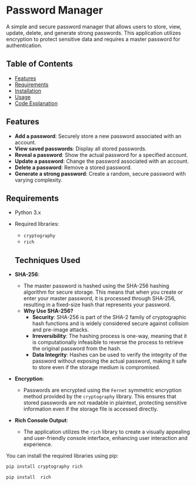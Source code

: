 # Password Manager

A simple and secure password manager that allows users to store, view, update, delete, and generate strong passwords. This application utilizes encryption to protect sensitive data and requires a master password for authentication.

## Table of Contents

- [Features](#features)
- [Requirements](#requirements)
- [Installation](#installation)
- [Usage](#usage)
- [Code Explanation](#code-explanation)


## Features

- **Add a password**: Securely store a new password associated with an account.
- **View saved passwords**: Display all stored passwords.
- **Reveal a password**: Show the actual password for a specified account.
- **Update a password**: Change the password associated with an account.
- **Delete a password**: Remove a stored password.
- **Generate a strong password**: Create a random, secure password with varying complexity.

## Requirements

- Python 3.x
- Required libraries:
  - `cryptography`
  - `rich`

  ## Techniques Used

- **SHA-256**: 
  - The master password is hashed using the SHA-256 hashing algorithm for secure storage. This means that when you create or enter your master password, it is processed through SHA-256, resulting in a fixed-size hash that represents your password. 
  - **Why Use SHA-256?**
    - **Security**: SHA-256 is part of the SHA-2 family of cryptographic hash functions and is widely considered secure against collision and pre-image attacks.
    - **Irreversibility**: The hashing process is one-way, meaning that it is computationally infeasible to reverse the process to retrieve the original password from the hash.
    - **Data Integrity**: Hashes can be used to verify the integrity of the password without exposing the actual password, making it safe to store even if the storage medium is compromised.

- **Encryption**: 
  - Passwords are encrypted using the `Fernet` symmetric encryption method provided by the `cryptography` library. This ensures that stored passwords are not readable in plaintext, protecting sensitive information even if the storage file is accessed directly.

- **Rich Console Output**: 
  - The application utilizes the `rich` library to create a visually appealing and user-friendly console interface, enhancing user interaction and experience.


You can install the required libraries using pip:

```bash
pip install cryptography rich

pip install  rich

